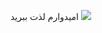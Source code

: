 اميدوارم لذت ببريد 
<a href="https://www.coffeebede.com/ariansyedmomen"><img class="img-fluid" src="https://coffeebede.ir/DashboardTemplateV2/app-assets/images/banner/default-yellow.svg" /></a>
